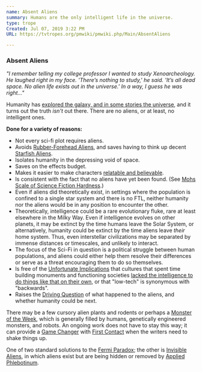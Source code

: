```yaml
---
name: Absent Aliens
summary: Humans are the only intelligent life in the universe.
type: trope
Created: Jul 07, 2019 3:22 PM
URL: https://tvtropes.org/pmwiki/pmwiki.php/Main/AbsentAliens

---
```


### Absent Aliens

*"I remember telling my college professor I wanted to study Xenoarcheology. He laughed right in my face. 'There’s nothing to study,' he said. 'It’s all dead space. No alien life exists out in the universe.' In a way, I guess he was right..."*

Humanity has [explored the galaxy, and in some stories the universe][FsNUD7SB], and it turns out the truth *isn't* out there. There are no aliens, or at least, no intelligent ones.

**Done for a variety of reasons:**

- Not every sci-fi plot requires aliens.
- Avoids [Rubber-Forehead Aliens][GqX8Vioh], and saves having to think up decent [Starfish Aliens][xlF6LiU0].
- Isolates humanity in the depressing void of space.
- Saves on the effects budget.
- Makes it easier to make characters [relatable and believable][EG3VzInS].
- Is consistent with the fact that no aliens have yet been found. (See [Mohs Scale of Science Fiction Hardness][2sEX3v1f].)
- Even if aliens did theoretically exist, in settings where the population is confined to a single star system and there is no FTL, neither humanity nor the aliens would be in any position to encounter the other.
- Theoretically, intelligence could be a rare evolutionary fluke, rare at least elsewhere in the Milky Way. Even if intelligence evolves on other planets, it may be extinct by the time humans leave the Solar System, or alternatively, humanity could be extinct by the time aliens leave *their* home system. Thus, even interstellar civilizations may be separated by immense distances or timescales, and unlikely to interact.
- The focus of the Sci-Fi in question is a political struggle between human populations, and aliens could either help them resolve their differences or serve as a threat encouraging them to do so themselves.
- Is free of the [Unfortunate Implications][r8KSGfxj] that cultures that spent time building monuments and functioning societies [lacked the intelligence to do things like that on their own][7tzNe2qF], or that "low-tech" is synonymous with "backwards".
- Raises the [Driving Question][zERAZ2L5] of what happened to the aliens, and whether humanity could be next.

There may be a few cursory alien plants and rodents or perhaps a [Monster of the Week][rX7Nq7OF], which is generally filled by humans, genetically engineered monsters, and robots. An ongoing work does not have to stay this way; it can provide a [Game Changer][LjioIOaM] with [First Contact][KCTXBOEj] when the writers need to shake things up.

One of two standard solutions to the [Fermi Paradox][Wuwb29XT]; the other is [Invisible Aliens][ssGcqtp7], in which aliens exist but are being hidden or removed by [Applied Phlebotinum][UIWzLzRL].

<!-- Reference URLs -->
[E47HSzhs]: https://tvtropes.org/pmwiki/pmwiki.php/Main/AbsentAliens
[FsNUD7SB]: https://tvtropes.org/pmwiki/pmwiki.php/Main/SciFiWritersHaveNoSenseOfScale
[GqX8Vioh]: https://tvtropes.org/pmwiki/pmwiki.php/Main/RubberForeheadAliens
[xlF6LiU0]: https://tvtropes.org/pmwiki/pmwiki.php/Main/StarfishAliens
[EG3VzInS]: https://tvtropes.org/pmwiki/pmwiki.php/Main/MostWritersAreHuman
[2sEX3v1f]: https://tvtropes.org/pmwiki/pmwiki.php/Main/MohsScaleOfScienceFictionHardness
[r8KSGfxj]: https://tvtropes.org/pmwiki/pmwiki.php/Main/UnfortunateImplications
[7tzNe2qF]: https://tvtropes.org/pmwiki/pmwiki.php/Main/AncientAstronauts
[zERAZ2L5]: https://tvtropes.org/pmwiki/pmwiki.php/Main/DrivingQuestion
[rX7Nq7OF]: https://tvtropes.org/pmwiki/pmwiki.php/Main/MonsterOfTheWeek
[LjioIOaM]: https://tvtropes.org/pmwiki/pmwiki.php/Main/GameChanger
[KCTXBOEj]: https://tvtropes.org/pmwiki/pmwiki.php/Main/FirstContact
[Wuwb29XT]: https://tvtropes.org/pmwiki/pmwiki.php/UsefulNotes/FermiParadox
[ssGcqtp7]: https://tvtropes.org/pmwiki/pmwiki.php/Main/InvisibleAliens
[UIWzLzRL]: https://tvtropes.org/pmwiki/pmwiki.php/Main/AppliedPhlebotinum
